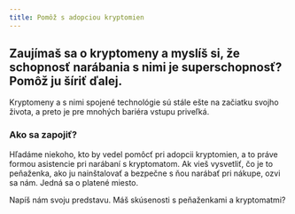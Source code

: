 ```yaml
---
title: Pomôž s adopciou kryptomien
---
```


## Zaujímaš sa o kryptomeny a myslíš si, že schopnosť narábania s nimi je superschopnosť? Pomôž ju šíriť ďalej.

Kryptomeny a s nimi spojené technológie sú stále ešte na začiatku svojho života, a preto je pre mnohých bariéra vstupu priveľká.

### Ako sa zapojiť?

Hľadáme niekoho, kto by vedel pomôcť pri adopcii kryptomien, a to práve formou asistencie pri narábaní s kryptomatom. Ak vieš vysvetliť, čo je to peňaženka, ako ju nainštalovať a bezpečne s ňou narábať pri nákupe, ozvi sa nám. Jedná sa o platené miesto.

Napíš nám svoju predstavu. Máš skúsenosti s peňaženkami a kryptomatmi?
